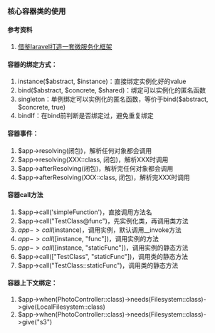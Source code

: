 ### 核心容器类的使用

#### 参考资料
1. [借鉴laravel打造一套微服务化框架](https://sunnyingit.github.io/book)

#### 容器的绑定方式：
1. instance($abstract, $instance)：直接绑定实例化好的value
2. bind($abstract, $concrete, $shared)：绑定可以实例化的匿名函数
3. singleton：单例绑定可以实例化的匿名函数，等价于bind($abstract, $concrete, true)
4. bindIf：在bind前判断是否绑定过，避免重复绑定

#### 容器事件：
1. $app->resolving(闭包)，解析任何对象都会调用
2. $app->resolving(XXX::class, 闭包)，解析XXX时调用
3. $app->afterResolving(闭包)，解析完任何对象都会调用
4. $app->afterResolving(XXX::class, 闭包)，解析完XXX时调用

#### 容器call方法
1. $app->call('simpleFunction')，直接调用方法名
2. $app->call("TestClass@func")，先实例化类，再调用类方法
3. $app->call($instance)，调用实例，默认调用__invoke方法
4. $app->call([$instance, "func"])，调用实例的方法
5. $app->call([$instance, "staticFunc"])，调用实例的静态方法
6. $app->call(["TestClass", "staticFunc"])，调用类的静态方法
7. $app->call("TestClass::staticFunc")，调用类的静态方法

#### 容器上下文绑定：
1. $app->when(PhotoController::class)->needs(Filesystem::class)->give(LocalFilesystem::class)
2. $app->when(PhotoController::class)->needs(Filesystem::class)->give("s3")


























